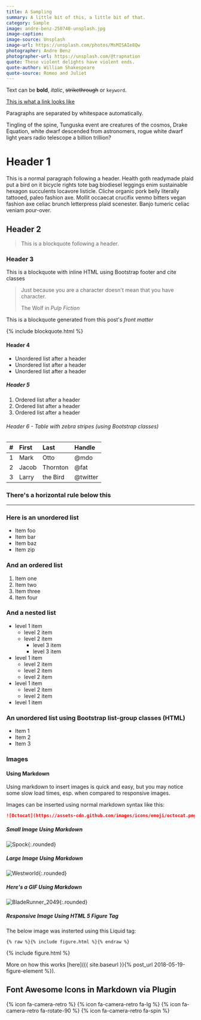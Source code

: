 ```yaml
---
title: A Sampling
summary: A little bit of this, a little bit of that.
category: Sample
image: andre-benz-250740-unsplash.jpg
image-caption: 
image-source: Unsplash
image-url: https://unsplash.com/photos/MsMISAIe8Qw
photographer: Andre Benz
photographer-url: https://unsplash.com/@trapnation
quote: These violent delights have violent ends.
quote-author: William Shakespeare
quote-source: Romeo and Juliet
---
```


Text can be **bold**, _italic_, ~~strikethrough~~ or `keyword`.

[This is what a link looks like](#)

Paragraphs are separated by whitespace automatically.

Tingling of the spine, Tunguska event are creatures of the cosmos, Drake Equation, white dwarf descended from astronomers, rogue white dwarf light years radio telescope a billion trillion?

# Header 1

This is a normal paragraph following a header. Health goth readymade plaid put a bird on it bicycle rights tote bag biodiesel leggings enim sustainable hexagon succulents locavore listicle. Cliche organic pork belly literally tattooed, paleo fashion axe. Mollit occaecat crucifix venmo bitters vegan fashion axe celiac brunch letterpress plaid scenester. Banjo tumeric celiac veniam pour-over.

## Header 2

> This is a blockquote following a header.

### Header 3

This is a blockquote with inline HTML using Bootstrap footer and cite classes

<blockquote class="blockquote">
  <p class="mb-0">Just because you are a character doesn't mean that you have character.</p>
  <footer class="blockquote-footer">The Wolf in <cite title="Source Title">Pulp Fiction</cite></footer>
</blockquote>

This is a blockquote generated from this post's _front matter_

{% include blockquote.html %}

#### Header 4

* Unordered list after a header
* Unordered list after a header
* Unordered list after a header

##### Header 5

1.  Ordered list after a header
2.  Ordered list after a header
3.  Ordered list after a header

###### Header 6 - Table with zebra stripes (using Bootstrap classes)

| #   | First | Last     | Handle   |
| :-- | :---- | :------- | :------- |
| 1   | Mark  | Otto     | @mdo     |
| 2   | Jacob | Thornton | @fat     |
| 3   | Larry | the Bird | @twitter |

### There's a horizontal rule below this

---

### Here is an unordered list

* Item foo
* Item bar
* Item baz
* Item zip

### And an ordered list

1.  Item one
1.  Item two
1.  Item three
1.  Item four

### And a nested list

* level 1 item
  * level 2 item
  * level 2 item
    * level 3 item
    * level 3 item
* level 1 item
  * level 2 item
  * level 2 item
  * level 2 item
* level 1 item
  * level 2 item
  * level 2 item
* level 1 item

### An unordered list using Bootstrap list-group classes (HTML)

<ul class="list-group list-group-flush px-5 py-3">
  <li class="list-group-item">Item 1</li>
  <li class="list-group-item">Item 2</li>
  <li class="list-group-item">Item 3</li>
</ul>

### Images

#### Using Markdown

Using markdown to insert images is quick and easy, but you may notice some slow load times, esp. when compared to responsive images.

Images can be inserted using normal markdown syntax like this:

```markdown
![Octocat](https://assets-cdn.github.com/images/icons/emoji/octocat.png)
```

##### Small Image Using Markdown

![Spock](http://www.togomeetings.com/wp-content/uploads/2017/08/luxury-spock-poster-and-gut-of-portland-premiere-for-the-love-of-spock-posters-4-128x128.jpg){:.rounded}

##### Large Image Using Markdown

![Westworld](http://artofvfx.com/wp-content/uploads/2016/09/Westworld_Chaos_trailer.png){:.rounded}

##### Here's a GIF Using Markdown

![BladeRunner_2049](http://thefilmexperience.net/storage/2017/2049.gif){:.rounded}

##### Responsive Image Using HTML 5 Figure Tag

The below image was insterted using this Liquid tag:

```liquid
{% raw %}{% include figure.html %}{% endraw %}
```

{% include figure.html %}

More on how this works [here]({{ site.baseurl }}{% post_url 2018-05-19-figure-element %}).

## Font Awesome Icons in Markdown via Plugin

{% icon fa-camera-retro %}
{% icon fa-camera-retro fa-lg %}
{% icon fa-camera-retro fa-rotate-90 %}
{% icon fa-camera-retro fa-spin %}

